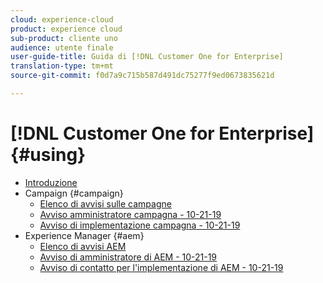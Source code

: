 ```yaml
---
cloud: experience-cloud
product: experience cloud
sub-product: cliente uno
audience: utente finale
user-guide-title: Guida di [!DNL Customer One for Enterprise]
translation-type: tm+mt
source-git-commit: f0d7a9c715b587d491dc75277f9ed0673835621d

---
```



# [!DNL Customer One for Enterprise] {#using}

+ [Introduzione](home.md)
+ Campaign {#campaign}
   + [Elenco di avvisi sulle campagne](campaign-list.md)
   + [Avviso amministratore campagna - 10-21-19](campaign-admin.md)
   + [Avviso di implementazione campagna - 10-21-19](campaign-deploy.md)
+ Experience Manager {#aem}
   + [Elenco di avvisi AEM](aem-list.md)
   + [Avviso di amministratore di AEM - 10-21-19](aem-admin.md)
   + [Avviso di contatto per l'implementazione di AEM - 10-21-19](aem-deploy.md)
